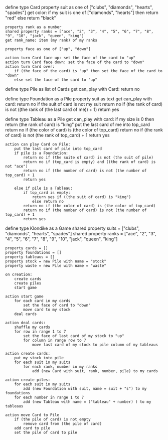 define type Card
	property suit as one of ["clubs", "diamonds", "hearts", "spades"]
	get color:
		if my suit is one of ["diamonds", "hearts"] then return "red"
		else return "black"

	property rank as a number
	shared property ranks = ["ace", "2", "3", "4", "5", "6", "7", "8", "9", "10", "jack", "queen", "king"]
	get rank_name: item (my rank) of my ranks

	property face as one of ["up", "down"]

	action turn Card face up: set the face of the card to "up"
	action turn Card face down: set the face of the card to "down"
	action turn Card over:
		if (the face of the card) is "up" then set the face of the card to "down"
		else set the face of the card to "up"


define type Pile as list of Cards
	get can_play with Card:
		return no

define type Foundation as a Pile
	property suit as text
	get can_play with card:
		return no if the suit of card is not my suit
		return no if (the rank of card) is not ((the rank of (the last card of me)) + 1)
		return yes

define type Tableau as a Pile
	get can_play with card:
		if my size is 0 then return (the rank of card) is "king"
		put the last card of me into top_card
		return no if (the color of card) is (the color of top_card)
		return no if (the rank of card) is not (the rank of top_card) + 1
		return yes


	action can play Card on Pile:
		put the last card of pile into top_card
		if pile is a Foundation:
			return no if (the suite of card) is not (the suit of pile)
			return no if (top_card is empty) and ((the rank of card) is not "ace")
			return no if (the number of card) is not (the number of top_card) + 1
			return yes

		else if pile is a Tableau:
			if top_card is empty:
				return yes if ((the suit of card) is "king")
				else return no
			return no if (the color of card) is (the color of top_card)
			return no if (the number of card) is not (the number of top_card) + 1
			return yes


define type Klondike as a Game
	shared property suits = ["clubs", "diamonds", "hearts", "spades"]
	shared property ranks = ["ace", "2", "3", "4", "5", "6", "7", "8", "9", "10", "jack", "queen", "king"]

	property cards = []
	property foundations = []
	property tableaus = []
	property stock = new Pile with name = "stock"
	property waste = new Pile with name = "waste"

	on creation:
		create cards
		create piles
		start game

	action start game
		for each card in my cards
			set the face of card to "down"
			move card to my stock
		deal cards

	action deal cards:
		shuffle my cards
		for row in range 1 to 7
			set the face of last card of my stock to "up"
			for column in range row to 7
				move last card of my stock to pile column of my tableaus

	action create cards:
		put my stock into pile
		for each suit in my suits
			for each rank, number in my ranks
				add (new Card with suit, rank, number, pile) to my cards

	action create piles:
		for each suit in my suits
			add (new Foundation with suit, name = suit + "s") to my foundations
		for each number in range 1 to 7
			add (new Tableau with name = ("tableau" + number) ) to my tableaus

	action move Card to Pile
		if (the pile of card) is not empty
			remove card from (the pile of card)
		add card to pile
		set the pile of card to pile

